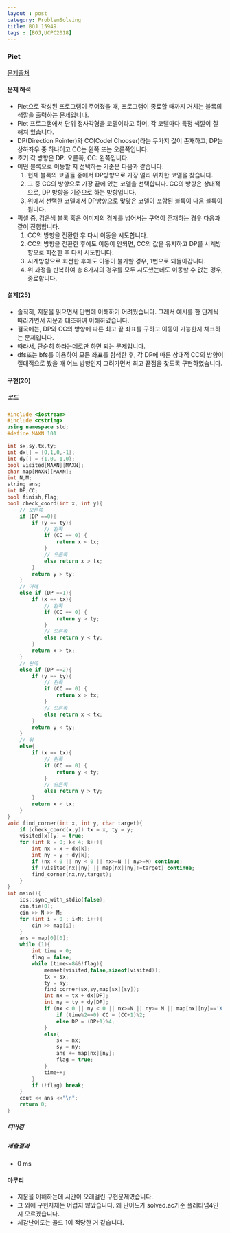 ```yaml
---
layout : post
category: ProblemSolving
title: BOJ 15949
tags : [BOJ,UCPC2018]
---
```

### Piet

[문제출처](https://www.acmicpc.net/problem/15949)

#### 문제 해석
  
- Piet으로 작성된 프로그램이 주어졌을 때, 프로그램이 종료할 때까지 거치는 블록의 색깔을 출력하는 문제입니다.
- Piet 프로그램에서 단위 정사각형을 코델이라고 하며, 각 코델마다 특정 색깔이 칠해져 있습니다.
- DP(Direction Pointer)와 CC(Codel Chooser)라는 두가지 값이 존재하고, DP는 상하좌우 중 하나이고 CC는 왼쪽 또는 오른쪽입니다.
- 초기 각 방향은 DP: 오른쪽, CC: 왼쪽입니다.
- 어떤 블록으로 이동할 지 선택하는 기준은 다음과 같습니다.
   1. 현재 블록의 코델들 중에서 DP방향으로 가장 멀리 위치한 코델을 찾습니다.
   2. 그 중 CC의 방향으로 가장 끝에 있는 코델을 선택합니다. CC의 방향은 상대적으로, DP 방향을 기준으로 하는 방향입니다.
   3. 위에서 선택한 코델에서 DP방향으로 맞닿은 코델이 포함된 블록이 다음 블록이 됩니다.
- 픽셀 중, 검은색 블록 혹은 이미지의 경계를 넘어서는 구역이 존재하는 경우 다음과 같이 진행합니다.
   1. CC의 방향을 전환한 후 다시 이동을 시도합니다.
   2. CC의 방향을 전환한 후에도 이동이 안되면, CC의 값을 유지하고 DP를 시계방향으로 회전한 후 다시 시도합니다.
   3. 시계방향으로 회전한 후에도 이동이 불가할 경우, 1번으로 되돌아갑니다.
   4. 위 과정을 반복하여 총 8가지의 경우를 모두 시도했는데도 이동할 수 없는 경우, 종료합니다.

#### 설계(25)

- 솔직히, 지문을 읽으면서 단번에 이해하기 어려웠습니다. 그래서 예시를 한 단계씩 따라가면서 지문과 대조하여 이해하였습니다.
- 결국에는, DP와 CC의 방향에 따른 최고 끝 좌표를 구하고 이동이 가능한지 체크하는 문제입니다.
- 따라서, 단순히 하라는데로만 하면 되는 문제입니다.
- dfs또는 bfs를 이용하여 모든 좌표를 탐색한 후, 각 DP에 따른 상대적 CC의 방향이 절대적으로 봤을 때 어느 방향인지 그려가면서 최고 끝점을 찾도록 구현하였습니다.

#### 구현(20)

##### 코드

```cpp
#include <iostream>
#include <cstring>
using namespace std;
#define MAXN 101

int sx,sy,tx,ty;
int dx[] = {0,1,0,-1};
int dy[] = {1,0,-1,0};
bool visited[MAXN][MAXN];
char map[MAXN][MAXN];
int N,M;
string ans;
int DP,CC;
bool finish,flag;
bool check_coord(int x, int y){
    // 오른쪽
    if (DP ==0){
        if (y == ty){
            // 왼쪽
            if (CC == 0) {
                return x < tx;
            }
            // 오른쪽
            else return x > tx;
        }
        return y > ty;
    }
    // 아래
    else if (DP ==1){
        if (x == tx){
            // 왼쪽
            if (CC == 0) {
                return y > ty;
            }
            // 오른쪽
            else return y < ty;
        }
        return x > tx;
    }
    // 왼쪽
    else if (DP ==2){
        if (y == ty){
            // 왼쪽
            if (CC == 0) {
                return x > tx;
            }
            // 오른쪽
            else return x < tx;
        }
        return y < ty;
    }
    // 위
    else{
        if (x == tx){
            // 왼쪽
            if (CC == 0) {
                return y < ty;
            }
            // 오른쪽
            else return y > ty;
        }
        return x < tx;
    }
}
void find_corner(int x, int y, char target){
    if (check_coord(x,y)) tx = x, ty = y;
    visited[x][y] = true;
    for (int k = 0; k< 4; k++){
        int nx = x + dx[k];
        int ny = y + dy[k];
        if (nx < 0 || ny < 0 || nx>=N || ny>=M) continue;
        if (visited[nx][ny] || map[nx][ny]!=target) continue;
        find_corner(nx,ny,target);
    }
}
int main(){
    ios::sync_with_stdio(false);
    cin.tie(0);
    cin >> N >> M;
    for (int i = 0 ; i<N; i++){
        cin >> map[i];
    }
    ans = map[0][0];
    while (1){
        int time = 0;
        flag = false;
        while (time<=8&&!flag){
            memset(visited,false,sizeof(visited));
            tx = sx;
            ty = sy;
            find_corner(sx,sy,map[sx][sy]);
            int nx = tx + dx[DP];
            int ny = ty + dy[DP];
            if (nx < 0 || ny < 0 || nx>=N || ny>= M || map[nx][ny]=='X'){
                if (time%2==0) CC = (CC+1)%2;
                else DP = (DP+1)%4;
            }
            else{
                sx = nx;
                sy = ny;
                ans += map[nx][ny];
                flag = true;
            }
            time++;
        }
        if (!flag) break;
    }
    cout << ans <<"\n";
    return 0;
}
```

##### 디버깅

##### 제출결과

- 0 ms

#### 마무리

- 지문을 이해하는데 시간이 오래걸린 구현문제였습니다.
- 그 외에 구현자체는 어렵지 않았습니다. 왜 난이도가 solved.ac기준 플레티넘4인지 모르겠습니다.
- 체감난이도는 골드 1이 적당한 거 같습니다.

